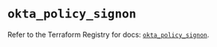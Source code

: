 # `okta_policy_signon`

Refer to the Terraform Registry for docs: [`okta_policy_signon`](https://registry.terraform.io/providers/okta/okta/4.12.0/docs/resources/policy_signon).
